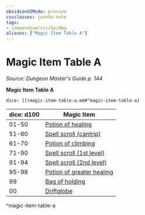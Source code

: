 ```yaml
---
obsidianUIMode: preview
cssclasses: json5e-note
tags:
- compendium/src/5e/dmg
aliases: ["Magic Item Table A"]
---
```

# Magic Item Table A
*Source: Dungeon Master's Guide p. 144* 

**Magic Item Table A**

`dice: [](magic-item-table-a.md#^magic-item-table-a)`

| dice: d100 | Magic Item |
|------------|------------|
| 01-50 | [Potion of healing](/3-Mechanics/CLI/items/potion-of-healing.md) |
| 51-60 | [Spell scroll (cantrip)](/3-Mechanics/CLI/items/spell-scroll-cantrip.md) |
| 61-70 | [Potion of climbing](/3-Mechanics/CLI/items/potion-of-climbing.md) |
| 71-90 | [Spell scroll (1st level)](/3-Mechanics/CLI/items/spell-scroll-1st-level.md) |
| 91-94 | [Spell scroll (2nd level)](/3-Mechanics/CLI/items/spell-scroll-2nd-level.md) |
| 95-98 | [Potion of greater healing](/3-Mechanics/CLI/items/potion-of-greater-healing.md) |
| 99 | [Bag of holding](/3-Mechanics/CLI/items/bag-of-holding.md) |
| 00 | [Driftglobe](/3-Mechanics/CLI/items/driftglobe.md) |
^magic-item-table-a